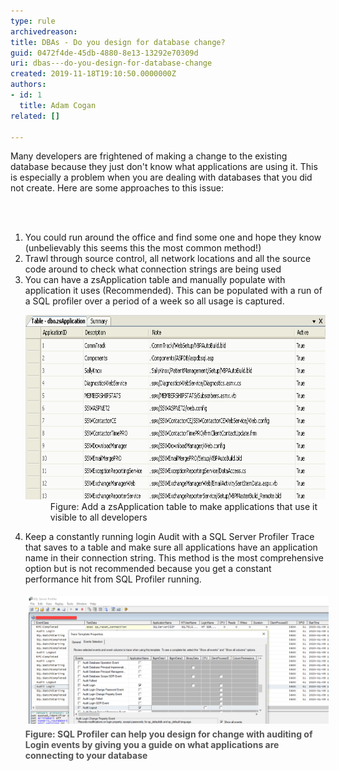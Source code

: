 ```yaml
---
type: rule
archivedreason: 
title: ​DBAs - Do you design for database change?
guid: 0472f4de-45db-4880-8e13-13292e70309d
uri: dbas---do-you-design-for-database-change
created: 2019-11-18T19:10:50.0000000Z
authors:
- id: 1
  title: Adam Cogan
related: []

---
```



<p>​​Many developers are frightened of making a change to the existing database because they just don't know what applications are using it. This is especially a problem when you are dealing with databases that you did not create. Here are some approaches to this issue:<br></p>
<br><excerpt class='endintro'></excerpt><br>
<ol><li>You could run around the office and find some one and hope they know (unbelievably this seems this the most common method!)</li><li>Trawl through source control, all network locations and all the source code around to check what connection strings are being used</li><li>You can have a zsApplication table and manually populate with application it uses (Recommended). This can be populated with a run of a SQL profiler over a period of a week so all usage is captured. 
      <dl class="image"><dt><img src="SQLDatabases_zsApplication.png" alt="SQLDatabases_zsApplication.png" style="width:750px;height:295px;" /></dt><dd>Figure​: Add a zsApplication table to make applications that use it visible to all developers</dd></dl></li><li>Keep a constantly running login Audit with a SQL Server Profiler Trace that saves to a table​ and make sure all applications have an application name in their connection string. This method is the most comprehensive option but is not recommended because you get a constant performance hit from SQL Profiler running.<br>
   <dl class="image"><dt><span style="color:#555555;font-weight:bold;"><img src="2020-01-09_18-55-46.png" alt="2020-01-09_18-55-46.png" style="margin:5px;width:808px;" /><br></span></dt><dt><span style="color:#555555;font-weight:bold;">Figure: SQL Profiler can help you design for change with auditing of Login events by giving you a guide on what applications are connecting to your database</span><br></dt></dl></li></ol>



